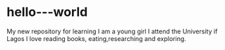 # hello---world
My new repository for learning
I am a young girl
I attend the University if Lagos
I love reading books, eating,researching and exploring.
